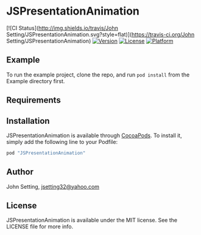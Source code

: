 # JSPresentationAnimation

[![CI Status](http://img.shields.io/travis/John Setting/JSPresentationAnimation.svg?style=flat)](https://travis-ci.org/John Setting/JSPresentationAnimation)
[![Version](https://img.shields.io/cocoapods/v/JSPresentationAnimation.svg?style=flat)](http://cocoapods.org/pods/JSPresentationAnimation)
[![License](https://img.shields.io/cocoapods/l/JSPresentationAnimation.svg?style=flat)](http://cocoapods.org/pods/JSPresentationAnimation)
[![Platform](https://img.shields.io/cocoapods/p/JSPresentationAnimation.svg?style=flat)](http://cocoapods.org/pods/JSPresentationAnimation)

## Example

To run the example project, clone the repo, and run `pod install` from the Example directory first.

## Requirements

## Installation

JSPresentationAnimation is available through [CocoaPods](http://cocoapods.org). To install
it, simply add the following line to your Podfile:

```ruby
pod "JSPresentationAnimation"
```

## Author

John Setting, jsetting32@yahoo.com

## License

JSPresentationAnimation is available under the MIT license. See the LICENSE file for more info.
